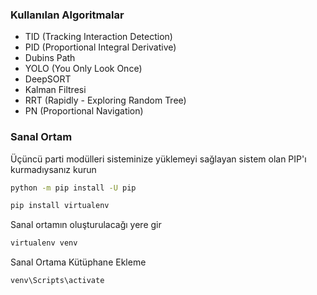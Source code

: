 ### Kullanılan Algoritmalar

- TID (Tracking Interaction Detection)
- PID (Proportional Integral Derivative)
- Dubins Path
- YOLO (You Only Look Once)
- DeepSORT
- Kalman Filtresi
- RRT (Rapidly - Exploring Random Tree)
- PN (Proportional Navigation)

### Sanal Ortam

Üçüncü parti modülleri sisteminize yüklemeyi sağlayan sistem olan PIP'ı kurmadıysanız kurun

```bash
python -m pip install -U pip
```

```bash
pip install virtualenv
```

Sanal ortamın oluşturulacağı yere gir

```bash
virtualenv venv
```

Sanal Ortama Kütüphane Ekleme

```bash
venv\Scripts\activate
```
